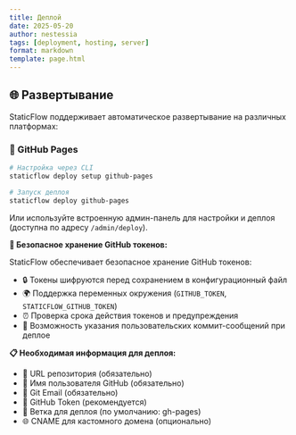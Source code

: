 ```yaml
---
title: Деплой
date: 2025-05-20
author: nestessia
tags: [deployment, hosting, server]
format: markdown
template: page.html
---
```


## 🌐 Развертывание

StaticFlow поддерживает автоматическое развертывание на различных платформах:

### 🐙 GitHub Pages

```bash
# Настройка через CLI
staticflow deploy setup github-pages

# Запуск деплоя
staticflow deploy github-pages
```

Или используйте встроенную админ-панель для настройки и деплоя (доступна по адресу `/admin/deploy`).

**🔐 Безопасное хранение GitHub токенов:**

StaticFlow обеспечивает безопасное хранение GitHub токенов:
- 🔒 Токены шифруются перед сохранением в конфигурационный файл
- 🌍 Поддержка переменных окружения (`GITHUB_TOKEN`, `STATICFLOW_GITHUB_TOKEN`)
- ⏰ Проверка срока действия токенов и предупреждения
- 📝 Возможность указания пользовательских коммит-сообщений при деплое

**📋 Необходимая информация для деплоя:**
- 🔗 URL репозитория (обязательно)
- 👤 Имя пользователя GitHub (обязательно)
- 📧 Git Email (обязательно)
- 🔑 GitHub Token (рекомендуется)
- 🌿 Ветка для деплоя (по умолчанию: gh-pages)
- 🌐 CNAME для кастомного домена (опционально)